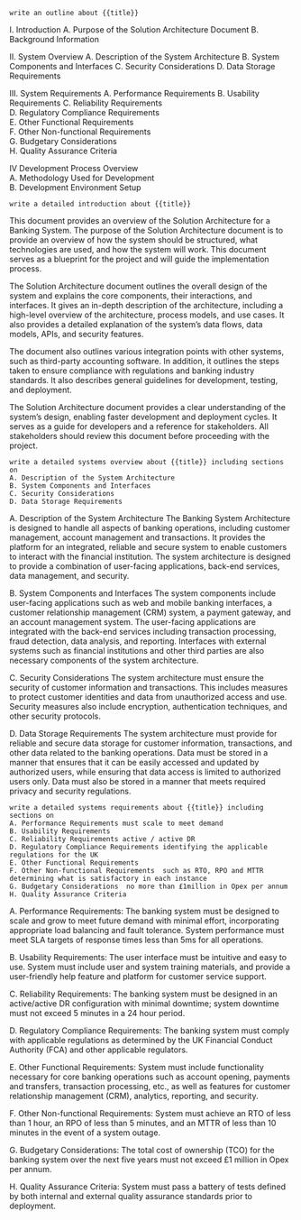 
```tg
write an outline about {{title}}
```
 I. Introduction 
A. Purpose of the Solution Architecture Document 
B. Background Information 

II. System Overview 
A. Description of the System Architecture 
B. System Components and Interfaces 
C. Security Considerations 
D. Data Storage Requirements

III. System Requirements 
A. Performance Requirements 
B. Usability Requirements 
C. Reliability Requirements  
D. Regulatory Compliance Requirements  
E. Other Functional Requirements  
F. Other Non-functional Requirements  
G. Budgetary Considerations  
H. Quality Assurance Criteria  

 IV Development Process Overview 											          
 A. Methodology Used for Development   	     
 B. Development Environment Setup

```tg
write a detailed introduction about {{title}}
```


This document provides an overview of the Solution Architecture for a Banking System. The purpose of the Solution Architecture document is to provide an overview of how the system should be structured, what technologies are used, and how the system will work. This document serves as a blueprint for the project and will guide the implementation process.

The Solution Architecture document outlines the overall design of the system and explains the core components, their interactions, and interfaces. It gives an in-depth description of the architecture, including a high-level overview of the architecture, process models, and use cases. It also provides a detailed explanation of the system’s data flows, data models, APIs, and security features.

The document also outlines various integration points with other systems, such as third-party accounting software. In addition, it outlines the steps taken to ensure compliance with regulations and banking industry standards. It also describes general guidelines for development, testing, and deployment.

The Solution Architecture document provides a clear understanding of the system’s design, enabling faster development and deployment cycles. It serves as a guide for developers and a reference for stakeholders. All stakeholders should review this document before proceeding with the project.

```tg
write a detailed systems overview about {{title}} including sections on 
A. Description of the System Architecture 
B. System Components and Interfaces 
C. Security Considerations 
D. Data Storage Requirements 
```


A. Description of the System Architecture 
The Banking System Architecture is designed to handle all aspects of banking operations, including customer management, account management and transactions. It provides the platform for an integrated, reliable and secure system to enable customers to interact with the financial institution. The system architecture is designed to provide a combination of user-facing applications, back-end services, data management, and security.

B. System Components and Interfaces 
The system components include user-facing applications such as web and mobile banking interfaces, a customer relationship management (CRM) system, a payment gateway, and an account management system. The user-facing applications are integrated with the back-end services including transaction processing, fraud detection, data analysis, and reporting. Interfaces with external systems such as financial institutions and other third parties are also necessary components of the system architecture.

C. Security Considerations 
The system architecture must ensure the security of customer information and transactions. This includes measures to protect customer identities and data from unauthorized access and use. Security measures also include encryption, authentication techniques, and other security protocols.

D. Data Storage Requirements 
The system architecture must provide for reliable and secure data storage for customer information, transactions, and other data related to the banking operations. Data must be stored in a manner that ensures that it can be easily accessed and updated by authorized users, while ensuring that data access is limited to authorized users only. Data must also be stored in a manner that meets required privacy and security regulations.

```tg
write a detailed systems requirements about {{title}} including sections on 
A. Performance Requirements must scale to meet demand
B. Usability Requirements 
C. Reliability Requirements active / active DR 
D. Regulatory Compliance Requirements identifying the applicable regulations for the UK  
E. Other Functional Requirements  
F. Other Non-functional Requirements  such as RTO, RPO and MTTR determining what is satisfactory in each instance
G. Budgetary Considerations  no more than £1million in Opex per annum
H. Quality Assurance Criteria  
```


A. Performance Requirements: The banking system must be designed to scale and grow to meet future demand with minimal effort, incorporating appropriate load balancing and fault tolerance. System performance must meet SLA targets of response times less than 5ms for all operations. 

B. Usability Requirements: The user interface must be intuitive and easy to use. System must include user and system training materials, and provide a user-friendly help feature and platform for customer service support. 

C. Reliability Requirements: The banking system must be designed in an active/active DR configuration with minimal downtime; system downtime must not exceed 5 minutes in a 24 hour period.    

D. Regulatory Compliance Requirements: The banking system must comply with applicable regulations as determined by the UK Financial Conduct Authority (FCA) and other applicable regulators. 

E. Other Functional Requirements: System must include functionality necessary for core banking operations such as account opening, payments and transfers, transaction processing, etc., as well as features for customer relationship management (CRM), analytics, reporting, and security. 

F. Other Non-functional Requirements: System must achieve an RTO of less than 1 hour, an RPO of less than 5 minutes, and an MTTR of less than 10 minutes in the event of a system outage.  

G. Budgetary Considerations: The total cost of ownership (TCO) for the banking system over the next five years must not exceed £1 million in Opex per annum. 

H. Quality Assurance Criteria: System must pass a battery of tests defined by both internal and external quality assurance standards prior to deployment.
